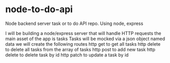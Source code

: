 # node-to-do-api
Node backend server task or to do API repo. Using node, express

I will be building a node/express server 
that will handle HTTP requests
the main asset of the app is tasks
Tasks will be mocked via a json object named data
we will create the following routes
http get to get all tasks
http delete to delete all tasks from the array of tasks
http post to add new task
http delete to delete task by id
http patch to update a task by id

